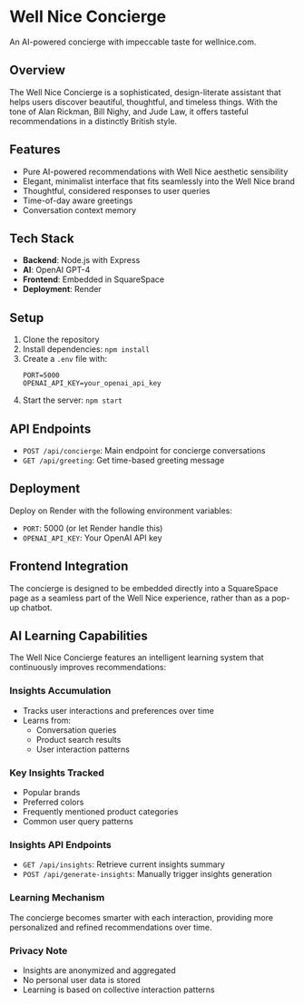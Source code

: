 # Well Nice Concierge

An AI-powered concierge with impeccable taste for wellnice.com.

## Overview

The Well Nice Concierge is a sophisticated, design-literate assistant that helps users discover beautiful, thoughtful, and timeless things. With the tone of Alan Rickman, Bill Nighy, and Jude Law, it offers tasteful recommendations in a distinctly British style.

## Features

- Pure AI-powered recommendations with Well Nice aesthetic sensibility
- Elegant, minimalist interface that fits seamlessly into the Well Nice brand
- Thoughtful, considered responses to user queries
- Time-of-day aware greetings
- Conversation context memory

## Tech Stack

- **Backend**: Node.js with Express
- **AI**: OpenAI GPT-4 
- **Frontend**: Embedded in SquareSpace
- **Deployment**: Render

## Setup

1. Clone the repository
2. Install dependencies: `npm install`
3. Create a `.env` file with:
   ```
   PORT=5000
   OPENAI_API_KEY=your_openai_api_key
   ```
4. Start the server: `npm start`

## API Endpoints

- `POST /api/concierge`: Main endpoint for concierge conversations
- `GET /api/greeting`: Get time-based greeting message

## Deployment

Deploy on Render with the following environment variables:
- `PORT`: 5000 (or let Render handle this)
- `OPENAI_API_KEY`: Your OpenAI API key

## Frontend Integration

The concierge is designed to be embedded directly into a SquareSpace page as a seamless part of the Well Nice experience, rather than as a pop-up chatbot.

## AI Learning Capabilities

The Well Nice Concierge features an intelligent learning system that continuously improves recommendations:

### Insights Accumulation
- Tracks user interactions and preferences over time
- Learns from:
  * Conversation queries
  * Product search results
  * User interaction patterns

### Key Insights Tracked
- Popular brands
- Preferred colors
- Frequently mentioned product categories
- Common user query patterns

### Insights API Endpoints
- `GET /api/insights`: Retrieve current insights summary
- `POST /api/generate-insights`: Manually trigger insights generation

### Learning Mechanism
The concierge becomes smarter with each interaction, providing more personalized and refined recommendations over time.

### Privacy Note
- Insights are anonymized and aggregated
- No personal user data is stored
- Learning is based on collective interaction patterns
